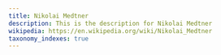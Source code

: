 ```yaml
---
title: Nikolai Medtner
description: This is the description for Nikolai Medtner
wikipedia: https://en.wikipedia.org/wiki/Nikolai_Medtner
taxonomy_indexes: true
---
```

